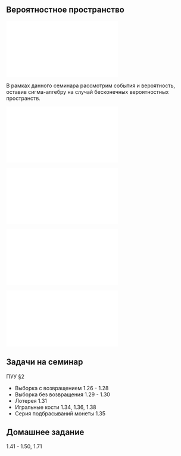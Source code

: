 ## Вероятностное пространство

![Вероятностное пространство](Определения/Вероятностное%20пространство.md)

В рамках данного семинара рассмотрим события и вероятность, оставив сигма-алгебру на случай бесконечных вероятностных пространств.

![Событие](Определения/Событие.md)

![Виды событий и операции над ними](Определения/Виды%20событий%20и%20операции%20над%20ними.md)

![Вероятность (конечное пространство)](Определения/Вероятность%20(конечное%20пространство).md)

![Сочетания и размещения](Определения/Сочетания%20и%20размещения.md)

## Задачи на семинар
ПУУ §2
- Выборка с возвращением 1.26 - 1.28
- Выборка без возвращения 1.29 - 1.30
- Лотерея 1.31
- Игральные кости 1.34, 1.36, 1.38
- Серия подбрасываний монеты 1.35

## Домашнее задание

1.41 - 1.50, 1.71
